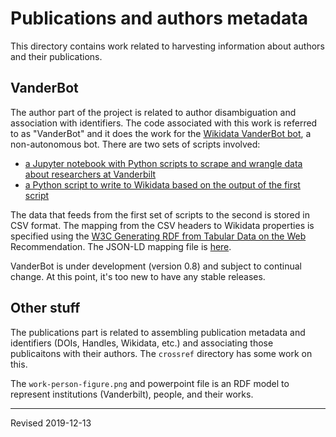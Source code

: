 # Publications and authors metadata

This directory contains work related to harvesting information about authors and their publications.  

## VanderBot

The author part of the project is related to author disambiguation and association with identifiers.  The code associated with this work is referred to as "VanderBot" and it does the work for the [Wikidata VanderBot bot](https://www.wikidata.org/wiki/User:VanderBot), a non-autonomous bot.  There are two sets of scripts involved:

- [a Jupyter notebook with Python scripts to scrape and wrangle data about researchers at Vanderbilt](process_department.ipynb)
- [a Python script to write to Wikidata based on the output of the first script](process_csv_metadata_full.py)

The data that feeds from the first set of scripts to the second is stored in CSV format.  The mapping from the CSV headers to Wikidata properties is specified using the [W3C Generating RDF from Tabular Data on the Web](http://www.w3.org/TR/csv2rdf/) Recommendation.  The JSON-LD mapping file is [here](https://github.com/HeardLibrary/linked-data/blob/master/publications/csv-metadata.json).  

VanderBot is under development (version 0.8) and subject to continual change.  At this point, it's too new to have any stable releases.

## Other stuff

The publications part is related to assembling publication metadata and identifiers (DOIs, Handles, Wikidata, etc.) and associating those publicaitons with their authors. The `crossref` directory has some work on this.

The `work-person-figure.png` and powerpoint file is an RDF model to represent institutions (Vanderbilt), people, and their works.

----
Revised 2019-12-13
